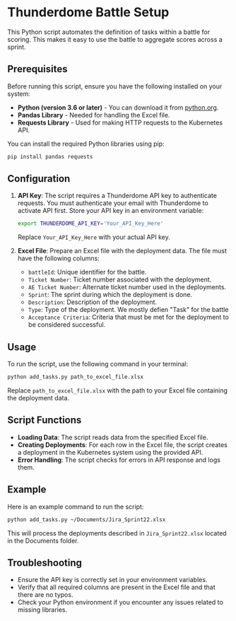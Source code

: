 # Thunderdome Battle Setup

This Python script automates the definition of tasks within a battle for scoring. This makes it easy to use the battle to aggregate scores across a sprint.

## Prerequisites

Before running this script, ensure you have the following installed on your system:

- **Python (version 3.6 or later)** - You can download it from [python.org](https://www.python.org/downloads/).
- **Pandas Library** - Needed for handling the Excel file.
- **Requests Library** - Used for making HTTP requests to the Kubernetes API.

You can install the required Python libraries using pip:

```bash
pip install pandas requests
```

## Configuration

1. **API Key**: The script requires a Thunderdome API key to authenticate requests. You must authenticate your email with Thunderdome to activate API first. Store your API key in an environment variable:

    ```bash
    export THUNDERDOME_API_KEY='Your_API_Key_Here'
    ```

    Replace `Your_API_Key_Here` with your actual API key.

2. **Excel File**: Prepare an Excel file with the deployment data. The file must have the following columns:
   - `battleId`: Unique identifier for the battle.
   - `Ticket Number`: Ticket number associated with the deployment.
   - `AE Ticket Number`: Alternate ticket number used in the deployments.
   - `Sprint`: The sprint during which the deployment is done.
   - `Description`: Description of the deployment.
   - `Type`: Type of the deployment. We mostly defien "Task" for the battle
   - `Acceptance Criteria`: Criteria that must be met for the deployment to be considered successful.

## Usage

To run the script, use the following command in your terminal:

```bash
python add_tasks.py path_to_excel_file.xlsx
```

Replace `path_to_excel_file.xlsx` with the path to your Excel file containing the deployment data.

## Script Functions

- **Loading Data**: The script reads data from the specified Excel file.
- **Creating Deployments**: For each row in the Excel file, the script creates a deployment in the Kubernetes system using the provided API.
- **Error Handling**: The script checks for errors in API response and logs them.

## Example

Here is an example command to run the script:

```bash
python add_tasks.py ~/Documents/Jira_Sprint22.xlsx
```

This will process the deployments described in `Jira_Sprint22.xlsx` located in the Documents folder.

## Troubleshooting

- Ensure the API key is correctly set in your environment variables.
- Verify that all required columns are present in the Excel file and that there are no typos.
- Check your Python environment if you encounter any issues related to missing libraries.
